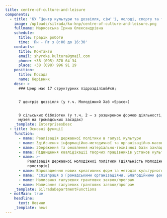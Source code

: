```yaml
---
title: centre-of-culture-and-leisure
components:
  - title: 'КУ “Центр культури та дозвілля, сім''ї, молоді, спорту та туризму”'
    image: /uploads/silrada/ku-knp/centre-of-culture-and-leisure.png
    fullname: Марковська Ірина Олександрівна
    schedule:
      title: Графік роботи
      time: 'Пн - Пт з 8:00 до 16:30'
    contacts:
      title: Контакти
      email: shyroke.kultura@gmail.com
      phone: +38 (095) 870 64 34
      place: +38 (098) 996 91 19
    position:
      title: Посада
      name: Керівник
    desc: >
      ### Ценр має 17 структурних підрозділів&#xA;


      7 центрів дозвілля (у т.ч. Молодіжний Хаб «Space»)


      9 сільських бібліотек (у т.ч. 2 – з розширеною формою діяльності, 1 –
      музей на громадських засадах)
    _template: EnterprisesDesc
  - title: Основні функції
    function:
      - name: Реалізація державної політики в галузі культури
      - name: Здійснення інформаційно-методичної та організаційно-масової роботи
      - name: Збереження та оновлення матеріально-технічної бази закладів культури
      - name: Підвищення кваліфікації творчих працівників установ культури
      - name: >-
          Реалізація державної молодіжної політики (діяльність Молодіжної ради,
          просторів)
      - name: Впровадження нових креативних форм та методів культурного дозвілля
      - name: 'Співпраця з Громадськими організаціями, Благодійними фондами'
      - name: Написання галузевих грантових заявок/програм
      - name: Написання галузевих грантових заявок/програм
    _template: SilradaDepartmentFunctions
  - notMain: true
    headline:
      text: Новини
    _template: news
---
```


